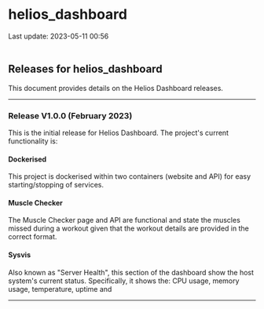 # helios_dashboard

Last update: 2023-05-11 00:56
<br><br>

## Releases for helios_dashboard
This document provides details on the Helios Dashboard releases.

---

### Release V1.0.0 (February 2023)
This is the initial release for Helios Dashboard. The project's current functionality is:

#### Dockerised
This project is dockerised within two containers (website and API) for easy starting/stopping of services.

#### Muscle Checker
The Muscle Checker page and API are functional and state the muscles missed during a workout given that the workout details are provided in the correct format.

#### Sysvis
Also known as "Server Health", this section of the dashboard show the host system's current status. Specifically, it shows the: CPU usage, memory usage, temperature, uptime and

---
